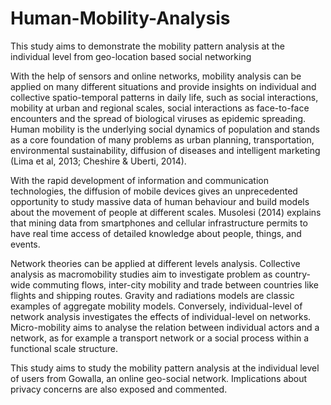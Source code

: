 # Human-Mobility-Analysis

This study aims to demonstrate the mobility pattern analysis at the individual level from geo-location based social networking

With the help of sensors and online networks, mobility analysis can be applied on many different situations and provide insights on individual and collective spatio-temporal patterns in daily life, such as social interactions, mobility at urban and regional scales, social interactions as face-to-face encounters and the spread of biological viruses as epidemic spreading. Human mobility is the underlying social dynamics of population and stands as a core foundation of many problems as urban planning, transportation, environmental
sustainability, diffusion of diseases and intelligent marketing (Lima et al, 2013; Cheshire & Uberti, 2014).

With the rapid development of information and communication technologies, the diffusion of mobile devices gives an unprecedented opportunity to study massive data of human behaviour and build models about the movement of people at different scales. Musolesi
(2014) explains that mining data from smartphones and cellular infrastructure permits to have real time access of detailed knowledge about people, things, and events. 

Network theories can be applied at different levels analysis. Collective analysis as macromobility studies aim to investigate problem as country-wide commuting flows, inter-city mobility and trade between countries like flights and shipping routes. Gravity and radiations
models are classic examples of aggregate mobility models. Conversely, individual-level of network analysis investigates the effects of individual-level on networks. Micro-mobility aims to analyse the relation between individual actors and a network, as for example a
transport network or a social process within a functional scale structure.

This study aims to study the mobility pattern analysis at the individual level of users from Gowalla, an online geo-social network. Implications about privacy concerns are also exposed and commented. 

